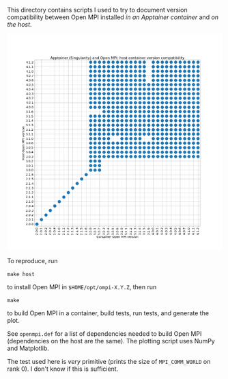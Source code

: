 This directory contains scripts I used to try to document version
compatibility between Open MPI installed *in an Apptainer container*
and *on the host*.

![Version compatibility plot](./grid.png)

To reproduce, run

    make host

to install Open MPI in `$HOME/opt/ompi-X.Y.Z`, then run

    make

to build Open MPI in a container, build tests, run tests, and generate
the plot.

See `openmpi.def` for a list of dependencies needed to build Open MPI
(dependencies on the host are the same). The plotting script uses
NumPy and Matplotlib.

The test used here is *very* primitive (prints the size of
`MPI_COMM_WORLD` on rank 0). I don't know if this is sufficient.
